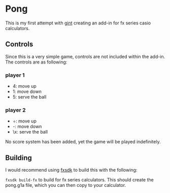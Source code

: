 # Pong

This is my first attempt with [gint](https://gitea.planet-casio.com/Lephenixnoir/gint) creating an add-in for fx series casio calculators.

## Controls

Since this is a very simple game, controls are not included within the add-in. The controls are as following:

### player 1 
- 4: move up
- 1: move down 
- 5: serve the ball
### player 2
- ÷: move up
- \-: move down 
- \x: serve the ball

No score system has been added, yet the game will be played indefinitely.

## Building

I would recommend using [fxsdk](https://gitea.planet-casio.com/Lephenixnoir/fxsdk) to build this with the following:

`fxsdk build-fx` 
to build for fx series calculators. This should create the pong.g1a file, which you can then copy to your calculator.


